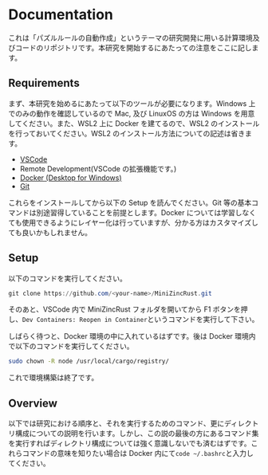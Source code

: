 # Documentation

これは「パズルルールの自動作成」というテーマの研究開発に用いる計算環境及びコードのリポジトリです。本研究を開始するにあたっての注意をここに記します。

## Requirements

まず、本研究を始めるにあたって以下のツールが必要になります。Windows 上でのみの動作を確認しているので Mac, 及び LinuxOS の方は Windows を用意してください。また、WSL2 上に Docker を建てるので、WSL2 のインストールを行っておいてください。WSL2 のインストール方法についての記述は省きます。

- [VSCode](https://code.visualstudio.com/)
- Remote Development(VSCode の拡張機能です。)
- [Docker (Desktop for Windows)](https://docs.docker.com/desktop/install/windows-install/)
- [Git](https://git-scm.com/downloads)

これらをインストールしてから以下の Setup を読んでください。Git 等の基本コマンドは別途習得していることを前提とします。Docker については学習しなくても使用できるようにレイヤー化は行っていますが、分かる方はカスタマイズしても良いかもしれません。

## Setup

以下のコマンドを実行してください。

```powershell
git clone https://github.com/<your-name>/MiniZincRust.git
```

そのあと、VSCode 内で MiniZincRust フォルダを開いてから F1 ボタンを押し、`Dev Containers: Reopen in Container`というコマンドを実行して下さい。

しばらく待つと、Docker 環境の中に入れているはずです。後は Docker 環境内で以下のコマンドを実行してください。

```bash
sudo chown -R node /usr/local/cargo/registry/
```

これで環境構築は終了です。

## Overview

以下では研究における順序と、それを実行するためのコマンド、更にディレクトリ構成についての説明を行います。しかし、この説の最後の方にあるコマンド集を実行すればディレクトリ構成については強く意識しないでも済むはずです。これらコマンドの意味を知りたい場合は Docker 内にて`code ~/.bashrc`と入力してください。
